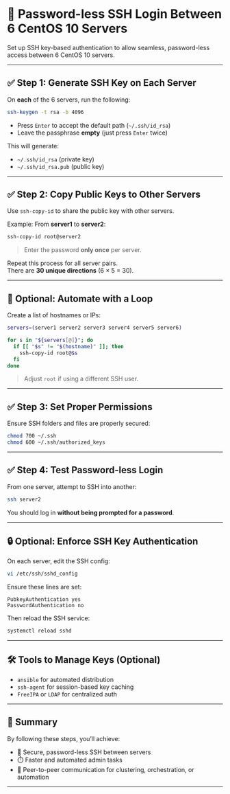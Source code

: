 # 🔐 Password-less SSH Login Between 6 CentOS 10 Servers

Set up SSH key-based authentication to allow seamless, password-less access between 6 CentOS 10 servers.

---

## ✅ Step 1: Generate SSH Key on Each Server

On **each** of the 6 servers, run the following:

```bash
ssh-keygen -t rsa -b 4096
```

- Press `Enter` to accept the default path (`~/.ssh/id_rsa`)
- Leave the passphrase **empty** (just press `Enter` twice)

This will generate:
- `~/.ssh/id_rsa` (private key)
- `~/.ssh/id_rsa.pub` (public key)

---

## ✅ Step 2: Copy Public Keys to Other Servers

Use `ssh-copy-id` to share the public key with other servers.

Example: From **server1** to **server2**:

```bash
ssh-copy-id root@server2
```

> Enter the password **only once** per server.

Repeat this process for all server pairs.  
There are **30 unique directions** (6 × 5 = 30).

---

## 🔁 Optional: Automate with a Loop

Create a list of hostnames or IPs:

```bash
servers=(server1 server2 server3 server4 server5 server6)

for s in "${servers[@]}"; do
  if [[ "$s" != "$(hostname)" ]]; then
    ssh-copy-id root@$s
  fi
done
```

> Adjust `root` if using a different SSH user.

---

## ✅ Step 3: Set Proper Permissions

Ensure SSH folders and files are properly secured:

```bash
chmod 700 ~/.ssh
chmod 600 ~/.ssh/authorized_keys
```

---

## ✅ Step 4: Test Password-less Login

From one server, attempt to SSH into another:

```bash
ssh server2
```

You should log in **without being prompted for a password**.

---

## 🔒 Optional: Enforce SSH Key Authentication

On each server, edit the SSH config:

```bash
vi /etc/ssh/sshd_config
```

Ensure these lines are set:

```text
PubkeyAuthentication yes
PasswordAuthentication no
```

Then reload the SSH service:

```bash
systemctl reload sshd
```

---

## 🛠️ Tools to Manage Keys (Optional)

- `ansible` for automated distribution
- `ssh-agent` for session-based key caching
- `FreeIPA` or `LDAP` for centralized auth

---

## 📌 Summary

By following these steps, you’ll achieve:

- 🔐 Secure, password-less SSH between servers  
- ⏱️ Faster and automated admin tasks  
- 🔄 Peer-to-peer communication for clustering, orchestration, or automation

---
